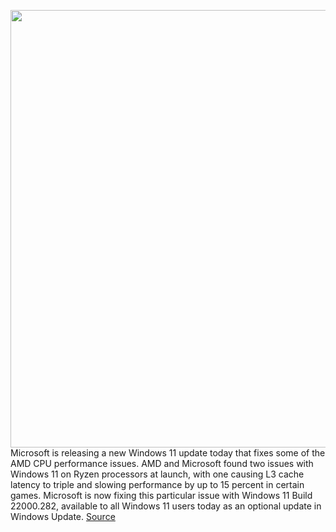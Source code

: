 <img src='https://cdn.vox-cdn.com/thumbor/d5baQQReQsbjNa54lJtDMojrw_0=/0x0:1280x720/1200x800/filters:focal(538x258:742x462)/cdn.vox-cdn.com/uploads/chorus_image/image/70028207/windows11darkmode.0.jpg' width='700px' /><br/>
Microsoft is releasing a new Windows 11 update today that fixes some of the AMD CPU performance issues. AMD and Microsoft found two issues with Windows 11 on Ryzen processors at launch, with one causing L3 cache latency to triple and slowing performance by up to 15 percent in certain games. Microsoft is now fixing this particular issue with Windows 11 Build 22000.282, available to all Windows 11 users today as an optional update in Windows Update.
<a href='https://www.theverge.com/2021/10/21/22732336/microsoft-windows-11-amd-cpu-performance-issues-fix-release'> Source <a/>